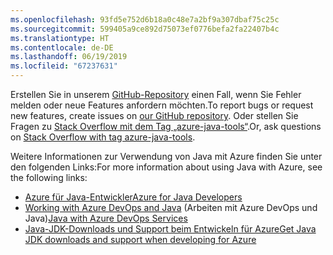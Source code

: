 ```yaml
---
ms.openlocfilehash: 93fd5e752d6b18a0c48e7a2bf9a307dbaf75c25c
ms.sourcegitcommit: 599405a9ce892d75073ef0776befa2fa22407b4c
ms.translationtype: HT
ms.contentlocale: de-DE
ms.lasthandoff: 06/19/2019
ms.locfileid: "67237631"
---
```

<span data-ttu-id="42a7c-101">Erstellen Sie in unserem [GitHub-Repository](https://github.com/Microsoft/azure-tools-for-java/issues) einen Fall, wenn Sie Fehler melden oder neue Features anfordern möchten.</span><span class="sxs-lookup"><span data-stu-id="42a7c-101">To report bugs or request new features, create issues on [our GitHub repository](https://github.com/Microsoft/azure-tools-for-java/issues).</span></span> <span data-ttu-id="42a7c-102">Oder stellen Sie Fragen zu [Stack Overflow mit dem Tag „azure-java-tools“](https://stackoverflow.com/questions/tagged/azure-java-tools).</span><span class="sxs-lookup"><span data-stu-id="42a7c-102">Or, ask questions on [Stack Overflow with tag azure-java-tools](https://stackoverflow.com/questions/tagged/azure-java-tools).</span></span>

<span data-ttu-id="42a7c-103">Weitere Informationen zur Verwendung von Java mit Azure finden Sie unter den folgenden Links:</span><span class="sxs-lookup"><span data-stu-id="42a7c-103">For more information about using Java with Azure, see the following links:</span></span> 

* [<span data-ttu-id="42a7c-104">Azure für Java-Entwickler</span><span class="sxs-lookup"><span data-stu-id="42a7c-104">Azure for Java Developers</span></span>](/java/azure/) 
* <span data-ttu-id="42a7c-105">[Working with Azure DevOps and Java](/azure/devops/java/) (Arbeiten mit Azure DevOps und Java)</span><span class="sxs-lookup"><span data-stu-id="42a7c-105">[Java with Azure DevOps Services](/azure/devops/java/)</span></span>
* [<span data-ttu-id="42a7c-106">Java-JDK-Downloads und Support beim Entwickeln für Azure</span><span class="sxs-lookup"><span data-stu-id="42a7c-106">Get Java JDK downloads and support when developing for Azure</span></span>](https://aka.ms/azure-jdks)
<!-- TODO: Add URLs for Java in VSCode here --> 
